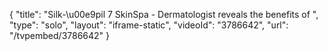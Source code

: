 {
    "title": "Silk-\u00e9pil 7 SkinSpa - Dermatologist reveals the benefits of ",
    "type": "solo",
    "layout": "iframe-static",
    "videoId": "3786642",
    "url": "\/tvpembed\/3786642"
}